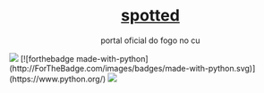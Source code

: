 <h1 align="center">
    <a href="https://twitter.com/Spotted_do_tt">spotted</a>
</h1>
<p align="center">portal oficial do fogo no cu</p>

<img src="https://img.shields.io/static/v1?label=project%20version&message=v1.5&color=sucess&style=flat"/>
[![forthebadge made-with-python](http://ForTheBadge.com/images/badges/made-with-python.svg)](https://www.python.org/)
<img src="https://img.shields.io/static/v1?label=pyhon&message=v3.8&color=sucess&style=flat"/>
